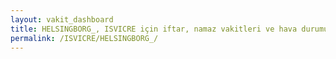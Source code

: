 ```yaml
---
layout: vakit_dashboard
title: HELSINGBORG_, ISVICRE için iftar, namaz vakitleri ve hava durumu - ilçe/eyalet seç
permalink: /ISVICRE/HELSINGBORG_/
---
```


<script type="text/javascript">
  var GLOBAL_COUNTRY = 'ISVICRE';
  var GLOBAL_CITY = 'HELSINGBORG_';
  var GLOBAL_STATE = '';
  var lat = 72;
  var lon = 21;
</script>
